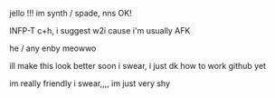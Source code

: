 jello !!! im synth / spade, nns OK!

INFP-T c+h, i suggest w2i cause i'm usually AFK

he / any enby meowwo 

ill make this look better soon i swear, i just dk how to work github yet

im really friendly i swear,,,, im just very shy
